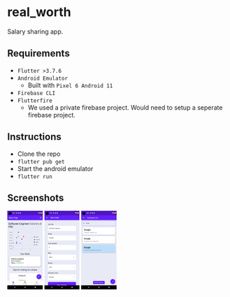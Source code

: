 # real_worth
Salary sharing app.

## Requirements
- `Flutter >3.7.6`
- `Android Emulator`
  - Built with `Pixel 6 Android 11`
- `Firebase CLI`
- `Flutterfire`
  - We used a private firebase project. Would need to setup a seperate firebase project.
  
 ## Instructions
 - Clone the repo
 - `flutter pub get`
 - Start the android emulator
 - `flutter run`
 
## Screenshots
<div float="left">
<img src="/screenshots/home.png" width="16%">
<img src="/screenshots/edit_profile.png" width="16%">
<img src="/screenshots/company.png" width="16%">
</div>
